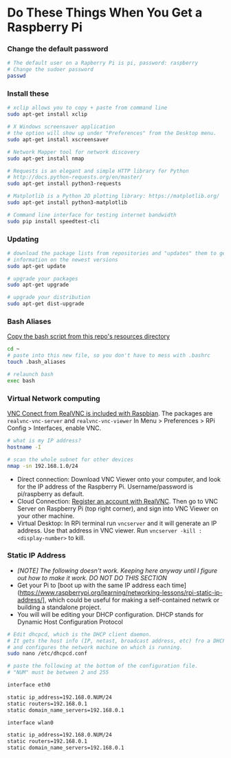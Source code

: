 # Do These Things When You Get a Raspberry Pi

### Change the default password
```bash
# The default user on a Rapberry Pi is pi, password: raspberry
# Change the sudoer password
passwd
```

### Install these

```bash
# xclip allows you to copy + paste from command line
sudo apt-get install xclip

# X Windows screensaver application
# the option will show up under "Preferences" from the Desktop menu.
sudo apt-get install xscreensaver

# Network Mapper tool for network discovery
sudo apt-get install nmap

# Requests is an elegant and simple HTTP library for Python
# http://docs.python-requests.org/en/master/
sudo apt-get install python3-requests

# Matplotlib is a Python 2D plotting library: https://matplotlib.org/
sudo apt-get install python3-matplotlib

# Command line interface for testing internet bandwidth
sudo pip install speedtest-cli
```

### Updating

```bash
# download the package lists from repositories and "updates" them to get
# information on the newest versions
sudo apt-get update

# upgrade your packages
sudo apt-get upgrade

# upgrade your distribution
sudo apt-get dist-upgrade
```

### Bash Aliases

[Copy the bash script from this repo's resources directory](https://github.com/herereadthis/lutra/blob/master/resources/.bash_aliases)

```bash
cd ~
# paste into this new file, so you don't have to mess with .bashrc
touch .bash_aliases

# relaunch bash
exec bash
```


### Virtual Network computing

[VNC Conect from RealVNC is included with Raspbian](https://www.raspberrypi.org/documentation/remote-access/vnc/README.md). The packages are `realvnc-vnc-server` and `realvnc-vnc-viewer` In Menu > Preferences > RPi Config > Interfaces, enable VNC.

```bash
# what is my IP address?
hostname -I

# scan the whole subnet for other devices
nmap -sn 192.168.1.0/24
```

* Direct connection: Download VNC Viewer onto your computer, and look for the IP address of the Raspberry Pi. Username/password is pi/raspberry as default.
* Cloud Connection: [Register an account with RealVNC](https://www.realvnc.com/raspberrypi/#sign-up). Then go to VNC Server on Raspberry Pi (top right corner), and sign into VNC Viewer on your other machine.
* Virtual Desktop: In RPi terminal run ```vncserver``` and it will generate an IP address. Use that address in VNC viewer. Run ```vncserver -kill :<display-number>``` to kill.

### Static IP Address

* *[NOTE] The following doesn't work. Keeping here anyway until I figure out how to make it work. DO NOT DO THIS SECTION*
* Get your Pi to [boot up with the same IP address each time](https://www.raspberrypi.org/learning/networking-lessons/rpi-static-ip-address/], which could be useful for making a self-contained netwrk or building a standalone project.
* You will will be editing your DHCP configuration. DHCP stands for Dynamic Host Configuration Protocol

```bash
# Edit dhcpcd, which is the DHCP client daemon.
# It gets the host info (IP, netast, broadcast address, etc) fro a DHCP server 
# and configures the network machine on which is running.
sudo nano /etc/dhcpcd.conf

# paste the following at the bottom of the configuration file.
# "NUM" must be between 2 and 255

interface eth0

static ip_address=192.168.0.NUM/24
static routers=192.168.0.1
static domain_name_servers=192.168.0.1

interface wlan0

static ip_address=192.168.0.NUM/24
static routers=192.168.0.1
static domain_name_servers=192.168.0.1
```
